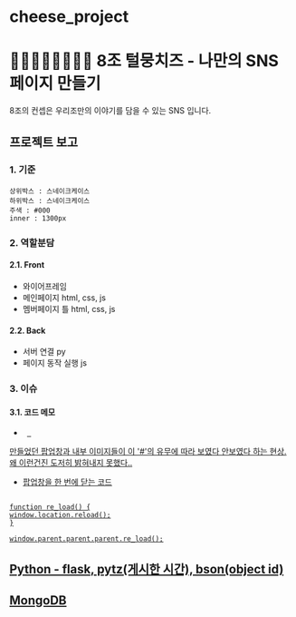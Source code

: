 # cheese_project  
  
🐶🐱🐰🦊🐻🐻‍❄️🐯 8조 털뭉치즈 - 나만의 SNS 페이지 만들기  
===================================
8조의 컨셉은 우리조만의 이야기를 담을 수 있는 SNS 입니다.

## 프로젝트 보고  

### 1. 기준  
<pre><code>상위박스 : 스네이크케이스
하위박스 : 스네이크케이스  
주색 : #000
inner : 1300px
</code></pre>
  
### 2. 역할분담  
#### 2.1. Front  
* 와이어프레임  
* 메인페이지 html, css, js  
* 멤버페이지 틀 html, css, js  
#### 2.2. Back  
* 서버 연결 py  
* 페이지 동작 실행 js  

### 3. 이슈
#### 3.1. 코드 메모
* <pre><code> <a href=“#”> </code></pre>
만들었던 팝업창과 내부 이미지들이 이 '#'의 유무에 따라 보였다 안보였다 하는 현상. 왜 이런건진 도저히 밝혀내지 못했다..
* 팝업창을 한 번에 닫는 코드 
<pre><code>
function re_load() {
window.location.reload();
}

window.parent.parent.parent.re_load();
</code></pre>


## Python - flask, pytz(게시한 시간), bson(object id)
## MongoDB
